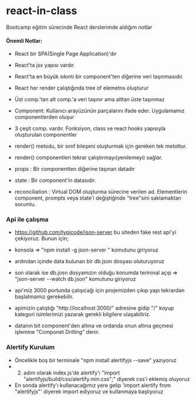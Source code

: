 # react-in-class

Bootcamp eğitim sürecinde React derslerimde aldığım notlar

#### Önemli Notlar:

- React bir SPA(Single Page Application)'dır
- React'ta jsx yapısı vardır.
- React'ta en büyük sıkıntı bir component'ten diğerine veri taşınmasıdır.
- React her render çalıştığında tree of elemetns oluşturur
- Üst comp.'tan alt comp.'a veri taşınır ama alttan üste taşınmaz
- Component: Kullanıcı arayüzünün parçalarını ifade eder. Uygulamamız componentlerden oluşur
- 3 çeşit comp. vardır. Fonksiyon, class ve react hooks yapısıyla oluşturulan componentler

- render() metodu, bir sınıf bileşeni oluşturmak için gereken tek metottur.
- render() componentleri tekrar çalıştırmayı(yenilemeyi) sağlar.
- props : Bir componentten diğerine taşınan datadır
- state : Bir component'in datasıdır.
- reconciliation : Virtual DOM oluşturma sürecine verilen ad. Elementlerin component, prompts veya state'i değiştiğinde "tree"sini saklamaktan sorumlu.

### Api ile çalışma

- https://github.com/typicode/json-server bu siteden fake rest api'yi çekiyoruz. Bunun için;
- konsola => "npm install -g json-server " komutunu giriyoruz
- ardından içinde data bulunan bir db.json dosyası oluturuyoruz
- son olarak ise db.josn dosyamızın olduğu konumda terminal açıp => "json-server --watch db.json" komutunu giriyoruz
- api'miz 3000 portunda çalışıcağı için projemizden çıkıp yapı tekrardan başlatmamız gerekebilir.
- apimizin çalıştığı "http://localhost:3000/" adresine gidip "/" koyup kategori isimlerimizi yazarak gerekli bilgilere ulaşabiliriz.

- datanın bit component'den altına ve ordanda onun altına geçmesi işlemine "Componet Drilling" denir.

### Alertify Kurulum

- Öncelikle boş bir terminale "npm install alertifyjs --save" yazıyoruz
- 2. adım olarak index.js'de alertify'ı "import "alertifyjs/build/css/alertify.min.css";" diyerek css'i eklemiş oluyoruz
- En sonda alertify'ı kullanacağımız yere gelip 'import alertify from "alertifyjs"' diyerek import ediyoruz ve kullanmaya başlıyoruz
